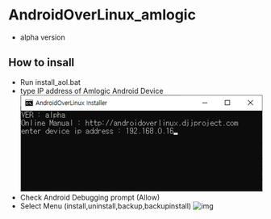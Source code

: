 # AndroidOverLinux_amlogic
- alpha version

## How to insall
- Run install_aol.bat
- type IP address of Amlogic Android Device
![img](imgs/ipaddr.png)
- Check Android Debugging prompt (Allow)
- Select Menu (install,uninstall,backup,backupinstall)
![img](imgs/memu.png)

